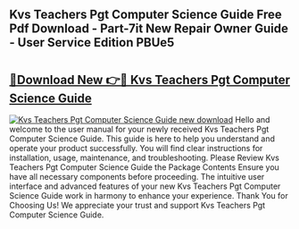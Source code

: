 ## Kvs Teachers Pgt Computer Science Guide Free Pdf Download - Part-7it New Repair Owner Guide - User Service Edition PBUe5

# <h2><a href="http://bc81076.oget.top/?id=Kvs+Teachers+Pgt+Computer+Science+Guide">🔗Download New 👉🔴 Kvs Teachers Pgt Computer Science Guide</a></h2>

[![Kvs Teachers Pgt Computer Science Guide new download](https://i.imgur.com/5g1atiW.png)](http://bc81076.oget.top/?id=Kvs+Teachers+Pgt+Computer+Science+Guide)
Hello and welcome to the user manual for your newly received Kvs Teachers Pgt Computer Science Guide. This guide is here to help you understand and operate your product successfully. You will find clear instructions for installation, usage, maintenance, and troubleshooting. Please Review Kvs Teachers Pgt Computer Science Guide the Package Contents Ensure you have all necessary components before proceeding. The intuitive user interface and advanced features of your new Kvs Teachers Pgt Computer Science Guide work in harmony to enhance your experience. Thank You for Choosing Us! We appreciate your trust and support Kvs Teachers Pgt Computer Science Guide.
